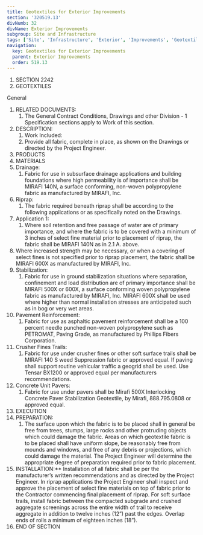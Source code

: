 ```yaml
---
title: Geotextiles for Exterior Improvements
section: '320519.13'
divNumb: 32
divName: Exterior Improvements
subgroup: Site and Infrastructure
tags: ['Site', 'Infrastructure', 'Exterior', 'Improvements', 'Geotextiles', 'for']
navigation:
  key: Geotextiles for Exterior Improvements
  parent: Exterior Improvements
  order: 519.13
---
```


1. SECTION 2242
1. GEOTEXTILES

General
   1. RELATED DOCUMENTS:
      1. The General Contract Conditions, Drawings and other Division - 1 Specification sections apply to Work of this section.
   1. DESCRIPTION:
      1. Work Included:
      1. Provide all fabric, complete in place, as shown on the Drawings or directed by the Project Engineer.
   1. PRODUCTS
   1. MATERIALS
   1. Drainage:
      1. Fabric for use in subsurface drainage applications and building foundations where high permeability is of importance shall be MIRAFI 140N, a surface conforming, non-woven polypropylene fabric as manufactured by MIRAFI, Inc.
   1. Riprap:
      1. The fabric required beneath riprap shall be according to the following applications or as specifically noted on the Drawings.
   1. Application 1:
      1. Where soil retention and free passage of water are of primary importance, and where the fabric is to be covered with a minimum of 3 inches of select fine material prior to placement of riprap, the fabric shall be MIRAFI 140N as in 2.1 A. above.
   1. Where increased strength may be necessary, or when a covering of select fines is not specified prior to riprap placement, the fabric shall be MIRAFI 600X as manufactured by MIRAFI, Inc.
   1. Stabilization:
      1. Fabric for use in ground stabilization situations where separation, confinement and load distribution are of primary importance shall be MIRAFI 500X or 600X, a surface conforming woven polypropylene fabric as manufactured by MIRAFI, Inc. MIRAFI 600X shall be used where higher than normal installation stresses are anticipated such as in bog or very wet areas.
   1. Pavement Reinforcement:
      1. Fabric for use as asphaltic pavement reinforcement shall be a 100 percent needle punched non-woven polypropylene such as PETROMAT, Paving Grade, as manufactured by Phillips Fibers Corporation.
   1. Crusher Fines Trails:
      1. Fabric for use under crusher fines or other soft surface trails shall be MIRAFI 140 S weed Suppression fabric or approved equal. If paving shall support routine vehicular traffic a geogrid shall be used. Use Tensar BX1200 or approved equal per manufacturers recommendations.
   1. Concrete Unit Pavers:
      1. Fabric for use under pavers shall be Mirafi 500X Interlocking Concrete Paver Stabilization Geotextile, by Mirafi, 888.795.0808 or approved equal.
   1. EXECUTION
   1. PREPARATION:
      1. The surface upon which the fabric is to be placed shall in general be free from trees, stumps, large rocks and other protruding objects which could damage the fabric. Areas on which geotextile fabric is to be placed shall have uniform slope, be reasonably free from mounds and windows, and free of any debris or projections, which could damage the material. The Project Engineer will determine the appropriate degree of preparation required prior to fabric placement.
1. INSTALLATION:** Installation of all fabric shall be per the manufacturer’s written recommendations and as directed by the Project Engineer. In riprap applications the Project Engineer shall inspect and approve the placement of select fine materials on top of fabric prior to the Contractor commencing final placement of riprap. For soft surface trails, install fabric between the compacted subgrade and crushed aggregate screenings across the entire width of trail to receive aggregate in addition to twelve inches (12”) past the edges. Overlap ends of rolls a minimum of eighteen inches (18”).
1. END OF SECTION

